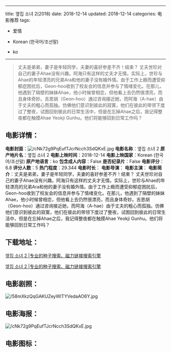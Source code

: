 
---
title: 옆집 소녀 2(2018)
date: 2018-12-14
updated: 2018-12-14
categories: 电影推荐
tags:
- 爱情

- Korean (한국어/조선말)
- ko
---


> 丈夫是弟弟，妻子是年轻同学，夫妻的喜好参差不齐！结束？  丈夫世珍对自己的妻子Ahae没有兴趣。阿海只有这样的丈夫才无情。实际上，世珍与Ahae的年轻漂亮的兄弟Ara和他的妻子没有婚外情。由于工作上瘾而遭受抑郁症困扰后，Geon-hoo收到了校友会的信息并参与了情绪变化。在那儿，他遇到了隔壁的妹妹Ahae，他小时候曾相恋，但他看上去仍然很漂亮，而且身体奇妙。吉恩胡（Geon-hoo）通过咨询接近她，而阿海（A-hae）由于丈夫的粗心而孤独。仿佛他们意识到彼此的寂寞，他们在彼此的带领下度过了整夜，试图回到彼此的日常生活中，但是在忘掉Ahae之后，我记得整夜都在触摸Ahae Yeokji Gunhu。他们将能够回到日常工作吗？

## **电影详情**：

**电影封面**：<img src="https://image.tmdb.org/t/p/w200/cNk72g9PqEufTJcrNcch3SdQKxE.jpg" alt="/cNk72g9PqEufTJcrNcch3SdQKxE.jpg" title="/cNk72g9PqEufTJcrNcch3SdQKxE.jpg">
**电影名称**：옆집 소녀 2
**原产地片名**：옆집 소녀 2
**电影上映时间**：2018-12-14
**电影上映国家**：Korean (한국어/조선말)
**原产地语言**：ko
**包含成人内容**：False
**是否纪录片**：False
**电影评分**：6.8
**评分人数**：5
**热门程度**：29.344
**电影时长**：
**电影导演**：
**电影主演**：
**电影简介**：丈夫是弟弟，妻子是年轻同学，夫妻的喜好参差不齐！结束？  丈夫世珍对自己的妻子Ahae没有兴趣。阿海只有这样的丈夫才无情。实际上，世珍与Ahae的年轻漂亮的兄弟Ara和他的妻子没有婚外情。由于工作上瘾而遭受抑郁症困扰后，Geon-hoo收到了校友会的信息并参与了情绪变化。在那儿，他遇到了隔壁的妹妹Ahae，他小时候曾相恋，但他看上去仍然很漂亮，而且身体奇妙。吉恩胡（Geon-hoo）通过咨询接近她，而阿海（A-hae）由于丈夫的粗心而孤独。仿佛他们意识到彼此的寂寞，他们在彼此的带领下度过了整夜，试图回到彼此的日常生活中，但是在忘掉Ahae之后，我记得整夜都在触摸Ahae Yeokji Gunhu。他们将能够回到日常工作吗？

## **下载地址**：
[옆집 소녀 2 |专业的种子搜索、磁力链接搜索引擎](https://movie.amd794.com:2083/?search=%EC%98%86%EC%A7%91%20%EC%86%8C%EB%85%80%202&ordering=&mode=match_phrase&page_size=10&page=1)

[옆집 소녀 2 |专业的种子搜索、磁力链接搜索引擎](https://movie.amd794.com:2083/?search=%EC%98%86%EC%A7%91%20%EC%86%8C%EB%85%80%202&ordering=&mode=match_phrase&page_size=10&page=1)
 

## **电影剧照**：
<img src="https://image.tmdb.org/t/p/original/58mXkzQqGAKUZeyWlTYVedaAO6Y.jpg" alt="/58mXkzQqGAKUZeyWlTYVedaAO6Y.jpg" title="/58mXkzQqGAKUZeyWlTYVedaAO6Y.jpg">

## **电影海报**：
<img src="https://image.tmdb.org/t/p/original/cNk72g9PqEufTJcrNcch3SdQKxE.jpg" alt="/cNk72g9PqEufTJcrNcch3SdQKxE.jpg" title="/cNk72g9PqEufTJcrNcch3SdQKxE.jpg">

## **电影图标**：

